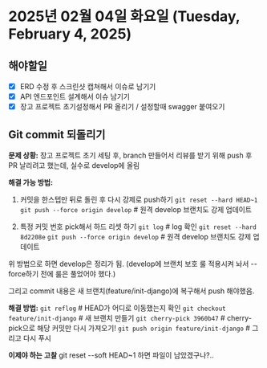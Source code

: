 # 2025년 02월 04일 화요일 (Tuesday, February 4, 2025)
## 해야할일
- [x] ERD 수정 후 스크린샷 캡쳐해서 이슈로 남기기
- [x] API 엔드포인트 설계해서 이슈 남기기
- [x] 장고 프로젝트 초기설정해서 PR 올리기 / 설정할때 swagger 붙여오기

## Git commit 되돌리기
**문제 상황:** 장고 프로젝트 초기 세팅 후, branch 만들어서 리뷰를 받기 위해 push 후 PR 날리려고 했는데, 실수로 develop에 올림

**해결 가능 방법:**
1. 커밋을 한스텝만 뒤로 돌린 후 다시 강제로 push하기
`git reset --hard HEAD~1`
`git push --force origin develop` # 원격 develop 브랜치도 강제 업데이트

2. 특정 커밋 번호 pick해서 하드 리셋 하기
`git log` # log 확인 
`git reset --hard 8d2208e`
`git push --force origin develop` # 원격 develop 브랜치도 강제 업데이트

위 방법으로 하면 develop은 정리가 됨.
(develop에 브랜치 보호 룰 적용시켜 놔서 --force하기 전에 룰은 풀었어야 했다.)

그리고 commit 내용은 새 브랜치(feature/init-django)에 복구해서 push 해야했음.

**해결 방법:**
`git reflog` # HEAD가 어디로 이동했는지 확인
`git checkout feature/init-django` # 새 브랜치 만들기
`git cherry-pick 3960b47` # cherry-pick으로 해당 커밋만 다시 가져오기!
`git push origin feature/init-django` # 그리고 다시 푸시

**이제야 하는 고찰**
git reset --soft HEAD~1 하면 파일이 남았겠구나?..


